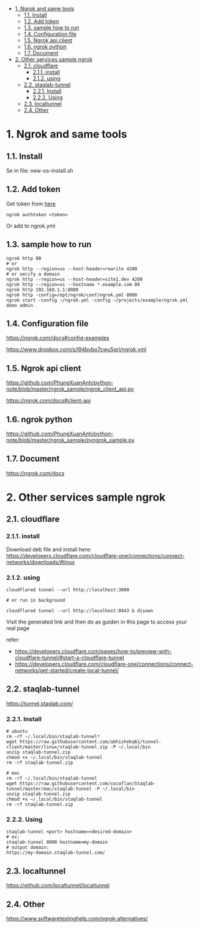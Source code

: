 - [1. Ngrok and same tools](#1-ngrok-and-same-tools)
  - [1.1. Install](#11-install)
  - [1.2. Add token](#12-add-token)
  - [1.3. sample how to run](#13-sample-how-to-run)
  - [1.4. Configuration file](#14-configuration-file)
  - [1.5. Ngrok api client](#15-ngrok-api-client)
  - [1.6. ngrok python](#16-ngrok-python)
  - [1.7. Document](#17-document)
- [2. Other services sample ngrok](#2-other-services-sample-ngrok)
  - [2.1. cloudflare](#21-cloudflare)
    - [2.1.1. install](#211-install)
    - [2.1.2. using](#212-using)
  - [2.2. staqlab-tunnel](#22-staqlab-tunnel)
    - [2.2.1. Install](#221-install)
    - [2.2.2. Using](#222-using)
  - [2.3. localtunnel](#23-localtunnel)
  - [2.4. Other](#24-other)


# 1. Ngrok and same tools
## 1.1. Install

Se in file: new-os-install.sh

## 1.2. Add token

Get token from [here](https://dashboard.ngrok.com/auth)

`ngrok authtoken <token>`

Or add to ngrok.yml

## 1.3. sample how to run


```shell
ngrok http 80
# or
ngrok http --region=us --host-header=rewrite 4200
# or secify a domain
ngrok http --region=us --host-header=site1.dev 4200
ngrok http --region=us --hostname *.example.com 80
ngrok http 192.168.1.1:8080
ngrok http -config=/opt/ngrok/conf/ngrok.yml 8000
ngrok start -config ~/ngrok.yml -config ~/projects/example/ngrok.yml demo admin
```

## 1.4. Configuration file

https://ngrok.com/docs#config-examples

https://www.dropbox.com/s/l94bvbo7cwu5qrl/ngrok.yml

## 1.5. Ngrok api client

https://github.com/PhungXuanAnh/python-note/blob/master/ngrok_sample/ngrok_client_api.py

https://ngrok.com/docs#client-api

## 1.6. ngrok python

https://github.com/PhungXuanAnh/python-note/blob/master/ngrok_sample/pyngrok_sample.py

## 1.7. Document

https://ngrok.com/docs

# 2. Other services sample ngrok

## 2.1. cloudflare

### 2.1.1. install 

Download deb file and install here: https://developers.cloudflare.com/cloudflare-one/connections/connect-networks/downloads/#linux

### 2.1.2. using

```shell
cloudflared tunnel --url http://localhost:3000

# or run in background

cloudflared tunnel --url http://localhost:8443 & disown
```

Visit the generated link and then do as guiden in this page to access your real page

refer: 

- https://developers.cloudflare.com/pages/how-to/preview-with-cloudflare-tunnel/#start-a-cloudflare-tunnel
- https://developers.cloudflare.com/cloudflare-one/connections/connect-networks/get-started/create-local-tunnel/



## 2.2. staqlab-tunnel

https://tunnel.staqlab.com/

### 2.2.1. Install

```shell
# ubuntu
rm -rf ~/.local/bin/staqlab-tunnel*
wget https://raw.githubusercontent.com/abhishekq61/tunnel-client/master/linux/staqlab-tunnel.zip -P ~/.local/bin
unzip staqlab-tunnel.zip
chmod +x ~/.local/bin/staqlab-tunnel
rm -rf staqlab-tunnel.zip

# mac
rm -rf ~/.local/bin/staqlab-tunnel
wget https://raw.githubusercontent.com/cocoflan/Staqlab-tunnel/master/mac/staqlab-tunnel -P ~/.local/bin
unzip staqlab-tunnel.zip
chmod +x ~/.local/bin/staqlab-tunnel
rm -rf staqlab-tunnel.zip
```

### 2.2.2. Using

```shell
staqlab-tunnel <port> hostname=<desired-domain>
# ex:
staqlab-tunnel 8000 hostname=my-domain
# output domain:
https://my-domain.staqlab-tunnel.com/
```

## 2.3. localtunnel

https://github.com/localtunnel/localtunnel

## 2.4. Other

https://www.softwaretestinghelp.com/ngrok-alternatives/

